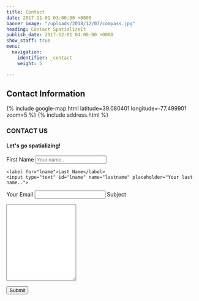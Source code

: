 ```yaml
---
title: Contact
date: 2017-11-01 03:00:00 +0000
banner_image: "/uploads/2018/12/07/compass.jpg"
heading: Contact SpatializeIt
publish_date: 2017-12-01 04:00:00 +0000
show_staff: true
menu:
  navigation:
    identifier: _contact
    weight: 5

---
```

## Contact Information

{% include google-map.html latitude=39.080401 longitude=-77.499901 zoom=5 %} {% include address.html %}

### CONTACT US 
#### Let's go spatializing! 
<div class="container"> <form method="POST" action="https://formspree.io/info@spatializeit.com"> <label for="fname">First Name</label> <input type="text" name="firstname" placeholder="Your name..">

    <label for="lname">Last Name</label>
    <input type="text" id="lname" name="lastname" placeholder="Your last name..">

<label for="Email">Your Email</label>
<input type="email" name="email" placeholder="">
<label for="Message">Subject</label>
<textarea  name="message" placeholder="" style="height:200px"></textarea>

<button type="submit">Submit</button>
</form>
</div>